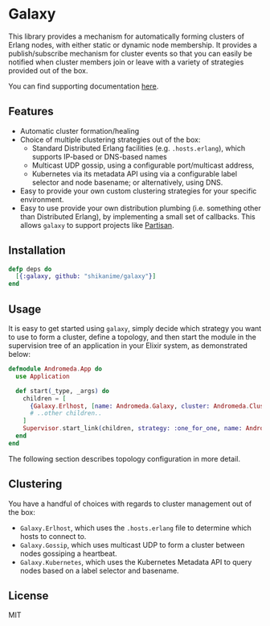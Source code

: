 # Galaxy

This library provides a mechanism for automatically forming clusters of Erlang nodes, with
either static or dynamic node membership. It provides a publish/subscribe mechanism for cluster
events so that you can easily be notified when cluster members join or leave with a variety
of strategies provided out of the box.

You can find supporting documentation [here](https://hexdocs.pm/galaxy).

## Features

- Automatic cluster formation/healing
- Choice of multiple clustering strategies out of the box:
  - Standard Distributed Erlang facilities (e.g. `.hosts.erlang`), which supports IP-based or DNS-based names
  - Multicast UDP gossip, using a configurable port/multicast address,
  - Kubernetes via its metadata API using via a configurable label selector and
    node basename; or alternatively, using DNS.
- Easy to provide your own custom clustering strategies for your specific environment.
- Easy to use provide your own distribution plumbing (i.e. something other than
  Distributed Erlang), by implementing a small set of callbacks. This allows
  `galaxy` to support projects like
  [Partisan](https://github.com/lasp-lang/partisan).

## Installation

```elixir
defp deps do
  [{:galaxy, github: "shikanime/galaxy"}]
end
```

## Usage

It is easy to get started using `galaxy`, simply decide which strategy you
want to use to form a cluster, define a topology, and then start the module in
the supervision tree of an application in your Elixir system, as demonstrated below:

```elixir
defmodule Andromeda.App do
  use Application

  def start(_type, _args) do
    children = [
      {Galaxy.Erlhost, [name: Andromeda.Galaxy, cluster: Andromeda.Cluster]},
      # ..other children..
    ]
    Supervisor.start_link(children, strategy: :one_for_one, name: Andromeda.Supervisor)
  end
end
```

The following section describes topology configuration in more detail.

## Clustering

You have a handful of choices with regards to cluster management out of the box:

- `Galaxy.Erlhost`, which uses the `.hosts.erlang` file to
  determine which hosts to connect to.
- `Galaxy.Gossip`, which uses multicast UDP to form a cluster between
  nodes gossiping a heartbeat.
- `Galaxy.Kubernetes`, which uses the Kubernetes Metadata API to query
  nodes based on a label selector and basename.

## License

MIT

